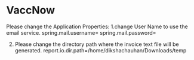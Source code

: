 # VaccNow

Please change the Application Properties: 
1.change User Name to use the email service.
spring.mail.username=
spring.mail.password=

2. Please change the directory path where the invoice text file will be generated.
report.io.dir.path=/home/dikshachauhan/Downloads/temp
